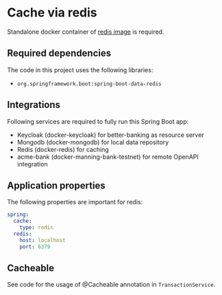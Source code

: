 # Cache via redis
Standalone docker container of [redis image](https://hub.docker.com/_/redis) is required.

## Required dependencies
The code in this project uses the following libraries:

* `org.springframework.boot:spring-boot-data-redis`

## Integrations
Following services are required to fully run this Spring Boot app:

* Keycloak (docker-keycloak) for better-banking as resource server
* Mongodb (docker-mongodb) for local data repository
* Redis (docker-redis) for caching
* acme-bank (docker-manning-bank-testnet) for remote OpenAPI integration

## Application properties
The following properties are important for redis:

```yaml
spring:
  cache:
    type: redis
  redis:
    host: localhost
    port: 6379
```

## Cacheable
See code for the usage of @Cacheable annotation in `TransactionService`.